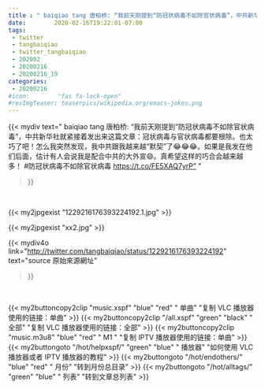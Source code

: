 ```yaml
---
title : " baiqiao tang 唐柏桥: “我前天刚提到“防冠状病毒不如除官状病毒”，中共新华社就紧接着发出来这篇文章：冠状病毒与官状病毒都要根除。也太巧了吧！怎么我突然发现，我中共跟我越来越“默契”了😂😂😂。如果是我发在他们后面，估计有人会说我是配合中共的大外宣😄。真希望这样的巧合会越来越多！&#10;&#10;#防冠状病毒不如除官状病毒 https://t.co/FE5XAQ7yrP”  "
date:        2020-02-16T19:22:01-07:00
tags:
 - twitter
 - tangbaiqiao
 - twitter_tangbaiqiao
 - 202002
 - 20200216
 - 20200216_19
categories:
 - 20200216
#icon:        "fas fa-lock-open"
#resImgTeaser: teaserpics/wikipedia.org/emacs-jokes.png
---
```


{{< mydiv text=" baiqiao tang 唐柏桥: “我前天刚提到“防冠状病毒不如除官状病毒”，中共新华社就紧接着发出来这篇文章：冠状病毒与官状病毒都要根除。也太巧了吧！怎么我突然发现，我中共跟我越来越“默契”了😂😂😂。如果是我发在他们后面，估计有人会说我是配合中共的大外宣😄。真希望这样的巧合会越来越多！&#10;&#10;#防冠状病毒不如除官状病毒 https://t.co/FE5XAQ7yrP”  "
>}}
<br>


 {{< my2jpgexist "1229216176393224192.1.jpg" >}}<br> 

{{< my2jpgexist "xx2.jpg" >}}<br>


{{< mydiv4o link="http://twitter.com/tangbaiqiao/status/1229216176393224192"
text="source 原始來源網址"
>}}


<br>



{{< my2buttoncopy2clip "music.xspf"        "blue"   "red"    " 单曲"  "复制 VLC 播放器使用的链接：单曲" >}} {{< my2buttoncopy2clip "/all.xspf"         "green"  "black"  " 全部"  "复制 VLC 播放器使用的链接：全部" >}} {{< my2buttoncopy2clip "music.m3u8"        "blue"   "red"    " M1 "    "复制 IPTV 播放器使用的链接：单曲" >}} {{< my2buttongoto      "/hot/helpxspf/"    "green"  "blue"   " 播放器" "如何使用 VLC 播放器或者 IPTV 播放器的教程" >}} {{< my2buttongoto      "/hot/endothers/"   "blue"   "red"    " 月份"   "转到月份总目录" >}} {{< my2buttongoto      "/hot/alltags/"     "green"  "blue"   " 列表"   "转到文章总列表" >}} 
